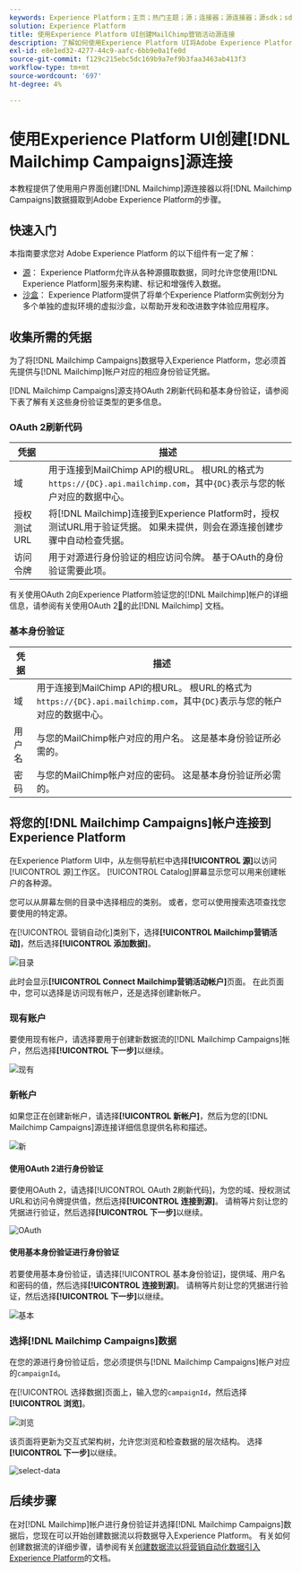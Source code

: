 ```yaml
---
keywords: Experience Platform；主页；热门主题；源；连接器；源连接器；源sdk；sdk；SDK
solution: Experience Platform
title: 使用Experience Platform UI创建MailChimp营销活动源连接
description: 了解如何使用Experience Platform UI将Adobe Experience Platform连接到MailChimp营销活动。
exl-id: e8e1ed32-4277-44c9-aafc-6bb9e0a1fe0d
source-git-commit: f129c215ebc5dc169b9a7ef9b3faa3463ab413f3
workflow-type: tm+mt
source-wordcount: '697'
ht-degree: 4%

---
```


# 使用Experience Platform UI创建[!DNL Mailchimp Campaigns]源连接

本教程提供了使用用户界面创建[!DNL Mailchimp]源连接器以将[!DNL Mailchimp Campaigns]数据摄取到Adobe Experience Platform的步骤。

## 快速入门

本指南要求您对 Adobe Experience Platform 的以下组件有一定了解：

* [源](../../../../home.md)： Experience Platform允许从各种源摄取数据，同时允许您使用[!DNL Experience Platform]服务来构建、标记和增强传入数据。
* [沙盒](../../../../../sandboxes/home.md)： Experience Platform提供了将单个Experience Platform实例划分为多个单独的虚拟环境的虚拟沙盒，以帮助开发和改进数字体验应用程序。

## 收集所需的凭据

为了将[!DNL Mailchimp Campaigns]数据导入Experience Platform，您必须首先提供与[!DNL Mailchimp]帐户对应的相应身份验证凭据。

[!DNL Mailchimp Campaigns]源支持OAuth 2刷新代码和基本身份验证，请参阅下表了解有关这些身份验证类型的更多信息。

### OAuth 2刷新代码

| 凭据 | 描述 |
| --- | --- |
| 域 | 用于连接到MailChimp API的根URL。 根URL的格式为`https://{DC}.api.mailchimp.com`，其中`{DC}`表示与您的帐户对应的数据中心。 |
| 授权测试URL | 将[!DNL Mailchimp]连接到Experience Platform时，授权测试URL用于验证凭据。 如果未提供，则会在源连接创建步骤中自动检查凭据。 |
| 访问令牌 | 用于对源进行身份验证的相应访问令牌。 基于OAuth的身份验证需要此项。 |

有关使用OAuth 2向Experience Platform验证您的[!DNL Mailchimp]帐户的详细信息，请参阅有关使用OAuth 2[&#128279;](https://mailchimp.com/developer/marketing/guides/access-user-data-oauth-2/)的此[!DNL Mailchimp] 文档。

### 基本身份验证

| 凭据 | 描述 |
| --- | --- |
| 域 | 用于连接到MailChimp API的根URL。 根URL的格式为`https://{DC}.api.mailchimp.com`，其中`{DC}`表示与您的帐户对应的数据中心。 |
| 用户名 | 与您的MailChimp帐户对应的用户名。 这是基本身份验证所必需的。 |
| 密码 | 与您的MailChimp帐户对应的密码。 这是基本身份验证所必需的。 |

## 将您的[!DNL Mailchimp Campaigns]帐户连接到Experience Platform

在Experience Platform UI中，从左侧导航栏中选择&#x200B;**[!UICONTROL 源]**&#x200B;以访问[!UICONTROL 源]工作区。 [!UICONTROL Catalog]屏幕显示您可以用来创建帐户的各种源。

您可以从屏幕左侧的目录中选择相应的类别。 或者，您可以使用搜索选项查找您要使用的特定源。

在[!UICONTROL 营销自动化]类别下，选择&#x200B;**[!UICONTROL Mailchimp营销活动]**，然后选择&#x200B;**[!UICONTROL 添加数据]**。

![目录](../../../../images/tutorials/create/mailchimp-campaigns/catalog.png)

此时会显示&#x200B;**[!UICONTROL Connect Mailchimp营销活动帐户]**&#x200B;页面。 在此页面中，您可以选择是访问现有帐户，还是选择创建新帐户。

### 现有账户

要使用现有帐户，请选择要用于创建新数据流的[!DNL Mailchimp Campaigns]帐户，然后选择&#x200B;**[!UICONTROL 下一步]**&#x200B;以继续。

![现有](../../../../images/tutorials/create/mailchimp-campaigns/existing.png)

### 新帐户

如果您正在创建新帐户，请选择&#x200B;**[!UICONTROL 新帐户]**，然后为您的[!DNL Mailchimp Campaigns]源连接详细信息提供名称和描述。

![新](../../../../images/tutorials/create/mailchimp-campaigns/new.png)

#### 使用OAuth 2进行身份验证

要使用OAuth 2，请选择[!UICONTROL OAuth 2刷新代码]，为您的域、授权测试URL和访问令牌提供值，然后选择&#x200B;**[!UICONTROL 连接到源]**。 请稍等片刻让您的凭据进行验证，然后选择&#x200B;**[!UICONTROL 下一步]**&#x200B;以继续。

![OAuth](../../../../images/tutorials/create/mailchimp-campaigns/oauth.png)

#### 使用基本身份验证进行身份验证

若要使用基本身份验证，请选择[!UICONTROL 基本身份验证]，提供域、用户名和密码的值，然后选择&#x200B;**[!UICONTROL 连接到源]**。 请稍等片刻让您的凭据进行验证，然后选择&#x200B;**[!UICONTROL 下一步]**&#x200B;以继续。

![基本](../../../../images/tutorials/create/mailchimp-campaigns/basic.png)

### 选择[!DNL Mailchimp Campaigns]数据

在您的源进行身份验证后，您必须提供与[!DNL Mailchimp Campaigns]帐户对应的`campaignId`。

在[!UICONTROL 选择数据]页面上，输入您的`campaignId`，然后选择&#x200B;**[!UICONTROL 浏览]**。

![浏览](../../../../images/tutorials/create/mailchimp-campaigns/explore.png)

该页面将更新为交互式架构树，允许您浏览和检查数据的层次结构。 选择&#x200B;**[!UICONTROL 下一步]**&#x200B;以继续。

![select-data](../../../../images/tutorials/create/mailchimp-campaigns/select-data.png)

## 后续步骤

在对[!DNL Mailchimp]帐户进行身份验证并选择[!DNL Mailchimp Campaigns]数据后，您现在可以开始创建数据流以将数据导入Experience Platform。 有关如何创建数据流的详细步骤，请参阅有关[创建数据流以将营销自动化数据引入Experience Platform](../../dataflow/marketing-automation.md)的文档。
